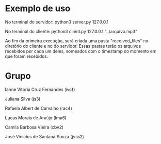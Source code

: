 # Exemplo de uso

No terminal do servidor: python3 server.py 127.0.0.1

No terminal do cliente: python3 client.py 127.0.0.1 "../arquivo.mp3"

Ao fim da primeira execução, será criada uma pasta "received_files" no diretório do cliente e no do servidor. Essas pastas terão os arquivos recebidos por cada um deles, nomeados com o timestamp do momento em que foram recebidos.

# Grupo

Ianne Vitoria Cruz Fernandes (ivcf)

Juliana Silva (js3)

Rafaela Albert de Carvalho (rac4)

Lucas Morais de Araújo (lma6)

Camila Barbosa Vieira (cbv2)

José Vinicius de Santana Souza (jvss2)
